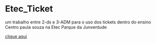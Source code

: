 # Etec_Ticket
 um trabalho entre 2-ds e 3-ADM para o uso dos tickets dentro do ensino  Centro paula souza na Etec Parque da Junventude
 
 
 <a href="https://henrytos.github.io/Etec_Ticket/login.html">clique aqui</a>
